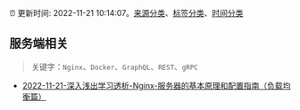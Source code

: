 :alarm_clock: 更新时间: 2022-11-21 10:14:07。[来源分类](../README.md)、[标签分类](../TAGS.md)、[时间分类](../TIMELINE.md)

## 服务端相关


> 关键字：`Nginx`、`Docker`、`GraphQL`、`REST`、`gRPC`



- [2022-11-21-深入浅出学习透析-Nginx-服务器的基本原理和配置指南（负载均衡篇）](https://toutiao.io/k/kzt04re) 